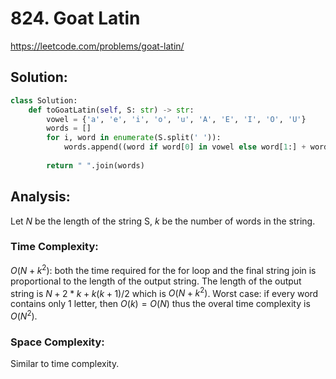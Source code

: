 # 824. Goat Latin

https://leetcode.com/problems/goat-latin/

## Solution:

```python
class Solution:
    def toGoatLatin(self, S: str) -> str:
        vowel = {'a', 'e', 'i', 'o', 'u', 'A', 'E', 'I', 'O', 'U'}
        words = []
        for i, word in enumerate(S.split(' ')):
            words.append((word if word[0] in vowel else word[1:] + word[0]) + "ma" + 'a' * (i + 1))
            
        return " ".join(words)
```

## Analysis:

Let $N$ be the length of the string S, $k$ be the number of words in the string.

### Time Complexity:

$O(N + k^2)$: both the time required for the for loop and the final string join is proportional to the length of the output string. The length of the output string is $N + 2 * k + k (k + 1) / 2$ which is $O(N + k^2)$. Worst case: if every word contains only 1 letter, then $O(k)=O(N)$ thus the overal time complexity is $O(N^2)$.

### Space Complexity:

Similar to time complexity.